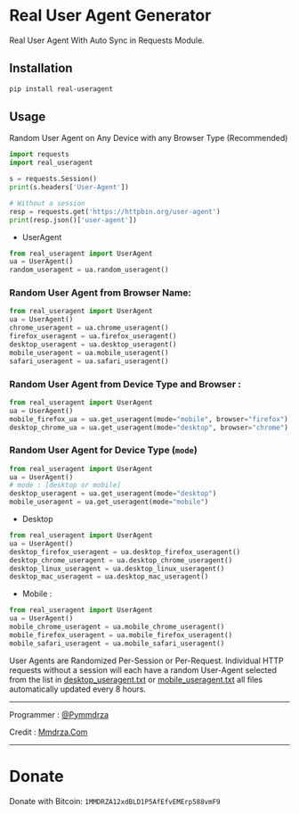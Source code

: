 # Real User Agent Generator


Real User Agent With Auto Sync in Requests Module.


## Installation

```bash
pip install real-useragent
```

## Usage

Random User Agent on Any Device with any Browser Type (Recommended)

```python
import requests
import real_useragent

s = requests.Session()
print(s.headers['User-Agent'])

# Without a session
resp = requests.get('https://httpbin.org/user-agent')
print(resp.json()['user-agent'])
```

- UserAgent

```python
from real_useragent import UserAgent
ua = UserAgent()
random_useragent = ua.random_useragent()
```

### Random User Agent from Browser Name:

```python
from real_useragent import UserAgent
ua = UserAgent()
chrome_useragent = ua.chrome_useragent()
firefox_useragent = ua.firefox_useragent()
desktop_useragent = ua.desktop_useragent()
mobile_useragent = ua.mobile_useragent()
safari_useragent = ua.safari_useragent()
```

### Random User Agent from Device Type and Browser :

```python
from real_useragent import UserAgent
ua = UserAgent()
mobile_firefox_ua = ua.get_useragent(mode="mobile", browser="firefox")
desktop_chrome_ua = ua.get_useragent(mode="desktop", browser="chrome")
```
### Random User Agent for Device Type (`mode`)

```python
from real_useragent import UserAgent
ua = UserAgent()
# mode : [desktop or mobile]
desktop_useragent = ua.get_useragent(mode="desktop")
mobile_useragent = ua.get_useragent(mode="mobile")
```
- Desktop

```python
from real_useragent import UserAgent
ua = UserAgent()
desktop_firefox_useragent = ua.desktop_firefox_useragent()
desktop_chrome_useragent = ua.desktop_chrome_useragent()
desktop_linux_useragent = ua.desktop_linux_useragent()
desktop_mac_useragent = ua.desktop_mac_useragent()
```

- Mobile :

```python
from real_useragent import UserAgent
ua = UserAgent()
mobile_chrome_useragent = ua.mobile_chrome_useragent()
mobile_firefox_useragent = ua.mobile_firefox_useragent()
mobile_safari_useragent = ua.mobile_safari_useragent()
```


User Agents are Randomized Per-Session or Per-Request. Individual HTTP requests without a session will each have a random User-Agent selected from the list in [desktop_useragent.txt](https://github.com/UserAgenter/real-useragent/blob/main/real_useragent/desktop_useragent.txt) or [mobile_useragent.txt](https://github.com/UserAgenter/real-useragent/blob/main/real_useragent/mobile_useragent.txt) all files automatically updated every 8 hours.


---

Programmer : [@Pymmdrza](https://github.com/Pymmdrza)

Credit : [Mmdrza.Com](https://mmdrza.com)

---

# Donate

Donate with Bitcoin: `1MMDRZA12xdBLD1P5AfEfvEMErp588vmF9`


